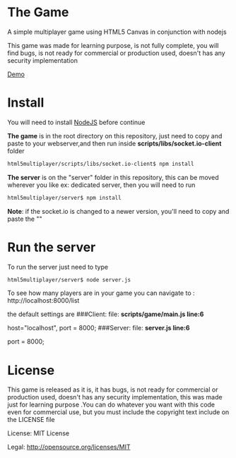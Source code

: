 # The Game
A simple multiplayer game using HTML5 Canvas in conjunction with nodejs

This game was made for learning purpose, is not fully complete, you will find bugs, is not ready for commercial or production used, doesn't has any security implementation

[Demo](http://game.joyalstudios.com/html5multiplayer) 

# Install

You will need to install [NodeJS](https://nodejs.org/) before continue

**The game** is in the root directory on this repository, just need to copy and paste to your webserver,and then run inside **scripts/libs/socket.io-client** folder
```bash
html5multiplayer/scripts/libs/socket.io-client$ npm install
```

**The server** is on the "server" folder in this repository, this can be moved wherever you like ex: dedicated server,
then you will need to run

```bash
html5multiplayer/server$ npm install
```

**Note**: if the socket.io is changed to a newer version, you'll need to copy and paste the ""

# Run the server

To run the server just need to type

```bash
html5multiplayer/server$ node server.js
```

To see how many players are in your game you can navigate to  : http://localhost:8000/list

the default settings are 
###Client:
file: **scripts/game/main.js line:6**

host="localhost", port = 8000;
###Server:
file: **server.js line:6** 

port = 8000;

# License
This game is released as it is, it has bugs, is not ready for commercial or production used, doesn't has any security implementation, this was made just for learning purpose
.You can do whatever you want with this code even for commercial use, but you must include the copyright text include on the LICENSE file

License: MIT License

Legal: http://opensource.org/licenses/MIT